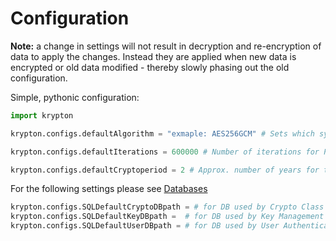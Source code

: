 # Configuration

**Note:** a change in settings will not result in decryption and re-encryption of data to apply the changes. Instead they are applied when new data is encrypted or old data modified - thereby slowly phasing out the old configuration.

Simple, pythonic configuration:
```python
import krypton

krypton.configs.defaultAlgorithm = "exmaple: AES256GCM" # Sets which symmetric cipher to use (currently only AES256GCM is supported)

krypton.configs.defaultIterations = 600000 # Number of iterations for PBKDF2

krypton.configs.defaultCryptoperiod = 2 # Approx. number of years for the cryptoperiod of a key
```

For the following settings please see [Databases](README-DATABASES.md)

```python
krypton.configs.SQLDefaultCryptoDBpath = # for DB used by Crypto Class
krypton.configs.SQLDefaultKeyDBpath =  # for DB used by Key Management System (you most likely don't need this)
krypton.configs.SQLDefaultUserDBpath = # for DB used by User Authentication System
```
